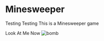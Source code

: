 # Minesweeper

Testing Testing
This is a Minesweeper game

Look At Me Now
![bomb](https://user-images.githubusercontent.com/109395254/183773428-3ba1bc3e-b119-440a-831c-58b1d72a2efd.png)
